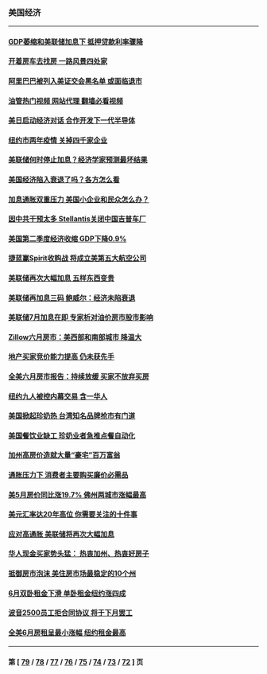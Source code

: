 ### 美国经济
---
#### [GDP萎缩和美联储加息下 抵押贷款利率骤降](../../pages/ncid1078158/n13791979.md?07301645) 
#### [开着房车去找房 一路风景四处家](../../pages/ncid1078158/n13791997.md?07301645) 
#### [阿里巴巴被列入美证交会黑名单 或面临退市](../../pages/ncid1078158/n13791857.md?07301645) 
#### [油管热门视频 网站代理 翻墙必看视频](http://209.222.30.114:81/youtube.html?07301645)
#### [美日启动经济对话 合作开发下一代半导体](../../pages/ncid1078158/n13791852.md?07301645) 
#### [纽约市两年疫情 关掉四千家企业](../../pages/ncid1078158/n13791387.md?07301645) 
#### [美联储何时停止加息？经济学家预测最坏结果](../../pages/ncid1078158/n13791306.md?07301645) 
#### [美国经济陷入衰退了吗？各方怎么看](../../pages/ncid1078158/n13791167.md?07301645) 
#### [加息通胀双重压力 美国小企业和民众怎么办？](../../pages/ncid1078158/n13791154.md?07301645) 
#### [因中共干预太多 Stellantis关闭中国吉普车厂](../../pages/ncid1078158/n13791107.md?07301645) 
#### [美国第二季度经济收缩 GDP下降0.9%](../../pages/ncid1078158/n13791046.md?07301645) 
#### [捷蓝赢Spirit收购战 将成立美第五大航空公司](../../pages/ncid1078158/n13790940.md?07301645) 
#### [美联储再次大幅加息 五样东西变贵](../../pages/ncid1078158/n13790334.md?07301645) 
#### [美联储再加息三码 鲍威尔：经济未陷衰退](../../pages/ncid1078158/n13790265.md?07301645) 
#### [美联储7月加息在即 专家析对油价房市股市影响](../../pages/ncid1078158/n13790209.md?07301645) 
#### [Zillow六月房市：美西部和南部城市 降温大](../../pages/ncid1078158/n13789839.md?07301645) 
#### [地产买家竞价能力提高 仍未获先手](../../pages/ncid1078158/n13789813.md?07301645) 
#### [全美六月房市报告：持续放缓 买家不放弃买房](../../pages/ncid1078158/n13789828.md?07301645) 
#### [纽约九人被控内幕交易 含一华人](../../pages/ncid1078158/n13789773.md?07301645) 
#### [美国掀起珍奶热 台湾知名品牌抢市有门道](../../pages/ncid1078158/n13789782.md?07301645) 
#### [美国餐饮业缺工 珍奶业者急推点餐自动化](../../pages/ncid1078158/n13789775.md?07301645) 
#### [加州高房价造就大量“豪宅”百万富翁](../../pages/ncid1078158/n13789685.md?07301645) 
#### [通胀压力下 消费者主要购买廉价必需品](../../pages/ncid1078158/n13789622.md?07301645) 
#### [美5月房价同比涨19.7% 佛州两城市涨幅最高](../../pages/ncid1078158/n13789550.md?07301645) 
#### [美元汇率达20年高位 你需要关注的十件事](../../pages/ncid1078158/n13788920.md?07301645) 
#### [应对高通胀 美联储将再次大幅加息](../../pages/ncid1078158/n13788963.md?07301645) 
#### [华人现金买家势头猛： 热衷加州、热衷好房子](../../pages/ncid1078158/n13788942.md?07301645) 
#### [抵御房市泡沫 美住房市场最稳定的10个州](../../pages/ncid1078158/n13784110.md?07301645) 
#### [6月双卧租金下滑 单卧租金纽约涨四成](../../pages/ncid1078158/n13788474.md?07301645) 
#### [波音2500员工拒合同协议 将于下月罢工](../../pages/ncid1078158/n13788496.md?07301645) 
#### [全美6月房租呈最小涨幅 纽约租金最高](../../pages/ncid1078158/n13788452.md?07301645) 

---
#### 第 [ [79](./79.md?07301645) / [78](./78.md?07301645) / [77](./77.md?07301645) / [76](./76.md?07301645) / [75](./75.md?07301645) / [74](./74.md?07301645) / [73](./73.md?07301645) / [72](./72.md?07301645) ] 页
